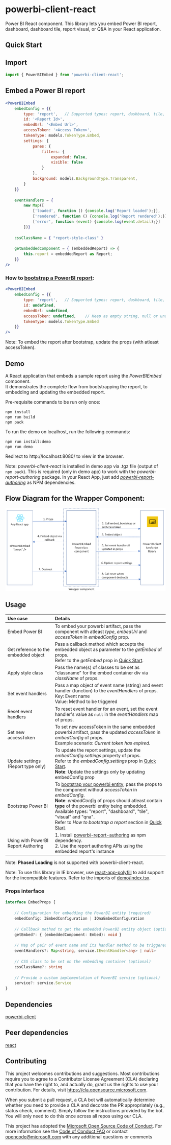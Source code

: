 # powerbi-client-react
Power BI React component. This library lets you embed Power BI report, dashboard, dashboard tile, report visual, or Q&A in your React application.

## Quick Start

## Import

```jsx
import { PowerBIEmbed } from 'powerbi-client-react';
```

## Embed a Power BI report
```jsx
<PowerBIEmbed
	embedConfig = {{
		type: 'report',   // Supported types: report, dashboard, tile, visual and qna
		id: '<Report Id>',
		embedUrl: '<Embed Url>',
		accessToken: '<Access Token>',
		tokenType: models.TokenType.Embed,
		settings: {
			panes: {
				filters: {
					expanded: false,
					visible: false
				}
			},
			background: models.BackgroundType.Transparent,
		}
	}}

	eventHandlers = { 
		new Map([
			['loaded', function () {console.log('Report loaded');}],
			['rendered', function () {console.log('Report rendered');}],
			['error', function (event) {console.log(event.detail);}]
		])}
		
	cssClassName = { "report-style-class" }

	getEmbeddedComponent = { (embeddedReport) => {
		this.report = embeddedReport as Report;
	}}
/>
```

### How to [bootstrap a PowerBI report](https://aka.ms/PbieBootstrap):
```jsx
<PowerBIEmbed
	embedConfig = {{
		type: 'report',   // Supported types: report, dashboard, tile, visual and qna
		id: undefined, 
		embedUrl: undefined,
		accessToken: undefined,    // Keep as empty string, null or undefined
		tokenType: models.TokenType.Embed
	}}
/>
```
Note: To embed the report after bootstrap, update the props (with atleast accessToken).

## Demo

A React application that embeds a sample report using the _PowerBIEmbed_ component.<br/>
It demonstrates the complete flow from bootstrapping the report, to embedding and updating the embedded report.

Pre-requisite commands to be run only once:

```
npm install
npm run build
npm pack
```

To run the demo on localhost, run the following commands:

```
npm run install:demo
npm run demo
```

Redirect to http://localhost:8080/ to view in the browser.

Note: _powerbi-client-react_ is installed in demo app via .tgz file (output of `npm pack`). 
This is required (only in demo app) to work with the _powerbi-report-authoring_ package.
In your React App, just add  _[powerbi-report-authoring](https://www.npmjs.com/package/powerbi-report-authoring)_ as NPM dependencies.

## Flow Diagram for the Wrapper Component:
![Flow Diagram](./resources/react_wrapper_flow_diagram.png)

## Usage
|Use case|Details|
|:------|:------|
|Embed Power BI|To embed your powerbi artifact, pass the component with atleast _type_, _embedUrl_ and _accessToken_ in _embedConfig_ prop.|
|Get reference to the embedded object|Pass a callback method which accepts the embedded object as parameter to the _getEmbed_ of props.<br/>Refer to the _getEmbed_ prop in [Quick Start](#Quick-Start).|
|Apply style class|Pass the name(s) of classes to be set as "classname" for the embed container div via _className_ of props.|
|Set event handlers|Pass a map object of event name (string) and event handler (function) to the _eventHandlers_ of props. <br/>Key: Event name <br/>Value: Method to be triggered|
|Reset event handlers|To reset event handler for an event, set the event handler's value as `null` in the _eventHandlers_ map of props.|
|Set new accessToken|To set new accessToken in the same embedded powerbi artifact, pass the updated _accessToken_ in _embedConfig_ of props.<br/>Example scenario: _Current token has expired_.|
|Update settings (Report type only)|To update the report settings, update the _embedConfig.settings_ property of props.<br/>Refer to the _embedConfig.settings_ prop in [Quick Start](#Quick-Start).<br/>__Note__: Update the settings only by updating embedConfig prop|
|Bootstrap Power BI|To [bootstrap your powerbi entity](https://aka.ms/PbieBootstrap), pass the props to the component without _accessToken_ in _embedConfig_.<br/>__Note__: _embedConfig_ of props should atleast contain __type__ of the powerbi entity being embedded. <br/>Available types: "report", "dashboard", "tile", "visual" and "qna".<br/>Refer to _How to bootstrap a report_ section in [Quick Start](#Quick-Start).|
|Using with PowerBI Report Authoring|1. Install [powerbi-report-authoring](https://www.npmjs.com/package/powerbi-report-authoring) as npm dependency.<br>2. Use the report authoring APIs using the embedded report's instance|

Note: __Phased Loading__ is not supported with powerbi-client-react.

Note: To use this library in IE browser, use [react-app-polyfill](https://www.npmjs.com/package/react-app-polyfill) to add support for the incompatible features. Refer to the imports of [demo/index.tsx](demo\index.tsx).

### Props interface

```ts
interface EmbedProps {

	// Configuration for embedding the PowerBI entity (required)
	embedConfig: IEmbedConfiguration | IQnaEmbedConfiguration

	// Callback method to get the embedded PowerBI entity object (optional)
	getEmbed?: { (embeddedComponent: Embed): void }

	// Map of pair of event name and its handler method to be triggered on the event (optional)
	eventHandlers?: Map<string, service.IEventHandler<any> | null>

	// CSS class to be set on the embedding container (optional)
	cssClassName?: string

	// Provide a custom implementation of PowerBI service (optional)
	service?: service.Service
}
```

## Dependencies

[powerbi-client](https://www.npmjs.com/package/powerbi-client)

## Peer dependencies

[react](https://www.npmjs.com/package/react)

## Contributing

This project welcomes contributions and suggestions. Most contributions require you to agree to a Contributor License Agreement (CLA) declaring that you have the right to, and actually do, grant us the rights to use your contribution. For details, visit <https://cla.opensource.microsoft.com>.

When you submit a pull request, a CLA bot will automatically determine whether you need to provide a CLA and decorate the PR appropriately (e.g., status check, comment). Simply follow the instructions provided by the bot. You will only need to do this once across all repos using our CLA.

This project has adopted the [Microsoft Open Source Code of Conduct](https://opensource.microsoft.com/codeofconduct/). For more information see the [Code of Conduct FAQ](https://opensource.microsoft.com/codeofconduct/faq/) or contact [opencode@microsoft.com](mailto:opencode@microsoft.com) with any additional questions or comments